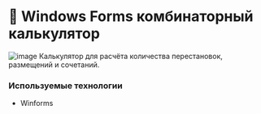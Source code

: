 # 📌 Windows Forms комбинаторный калькулятор

![image](https://drive.google.com/uc?export=view&id=1FhptfL2gr5BmKdsVu0pbavUuLbc59Kmw)
Калькулятор для расчёта количества перестановок, размещений и сочетаний.

###  Используемые технологии
- Winforms
